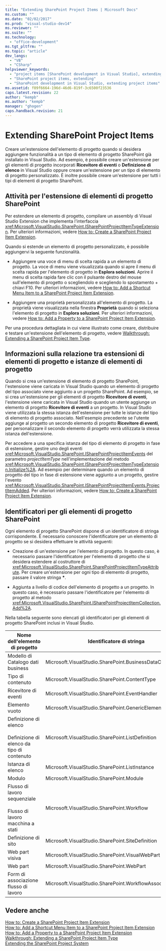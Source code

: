 ```yaml
---
title: "Extending SharePoint Project Items | Microsoft Docs"
ms.custom: ""
ms.date: "02/02/2017"
ms.prod: "visual-studio-dev14"
ms.reviewer: ""
ms.suite: ""
ms.technology: 
  - "office-development"
ms.tgt_pltfrm: ""
ms.topic: "article"
dev_langs: 
  - "VB"
  - "CSharp"
helpviewer_keywords: 
  - "project items [SharePoint development in Visual Studio], extending"
  - "SharePoint project items, extending"
  - "SharePoint development in Visual Studio, extending project items"
ms.assetid: f09f6664-196d-46d6-819f-3c6500f23536
caps.latest.revision: 22
author: "kempb"
ms.author: "kempb"
manager: "ghogen"
caps.handback.revision: 21
---
```

# Extending SharePoint Project Items
  Creare un'estensione dell'elemento di progetto quando si desidera aggiungere funzionalità a un tipo di elemento di progetto SharePoint già installato in Visual Studio.  Ad esempio, è possibile creare un'estensione per gli elementi di progetto incorporati **Ricevitore di eventi** o **Definizione di elenco** in Visual Studio oppure creare un'estensione per un tipo di elemento di progetto personalizzato.  È inoltre possibile creare un'estensione per tutti i tipi di elementi di progetto SharePoint.  
  
## Attività per l'estensione di elementi di progetto SharePoint  
 Per estendere un elemento di progetto, compilare un assembly di Visual Studio Extension che implementa l'interfaccia <xref:Microsoft.VisualStudio.SharePoint.ISharePointProjectItemTypeExtension>.  Per ulteriori informazioni, vedere [How to: Create a SharePoint Project Item Extension](../sharepoint/how-to-create-a-sharepoint-project-item-extension.md).  
  
 Quando si estende un elemento di progetto personalizzato, è possibile aggiungervi la seguente funzionalità.  
  
-   Aggiungere una voce di menu di scelta rapida a un elemento di progetto.  La voce di menu viene visualizzata quando si apre il menu di scelta rapida per l'elemento di progetto in **Esplora soluzioni**.  Aprire il menu di scelta rapida fare clic con il pulsante destro del mouse sull'elemento di progetto o scegliendolo e scegliendo lo spostamento \+ chiavi F10.  Per ulteriori informazioni, vedere [How to: Add a Shortcut Menu Item to a SharePoint Project Item Extension](../sharepoint/how-to-add-a-shortcut-menu-item-to-a-sharepoint-project-item-extension.md).  
  
-   Aggiungere una proprietà personalizzata all'elemento di progetto.  La proprietà viene visualizzata nella finestra **Proprietà** quando si seleziona l'elemento di progetto in **Esplora soluzioni**.  Per ulteriori informazioni, vedere [How to: Add a Property to a SharePoint Project Item Extension](../sharepoint/how-to-add-a-property-to-a-sharepoint-project-item-extension.md).  
  
 Per una procedura dettagliata in cui viene illustrato come creare, distribuire e testare un'estensione dell'elemento di progetto, vedere [Walkthrough: Extending a SharePoint Project Item Type](../sharepoint/walkthrough-extending-a-sharepoint-project-item-type.md).  
  
## Informazioni sulla relazione tra estensioni di elementi di progetto e istanze di elementi di progetto  
 Quando si crea un'estensione di elemento di progetto SharePoint, l'estensione viene caricata in Visual Studio quando un elemento di progetto del tipo associato viene aggiunto a un progetto SharePoint.  Ad esempio, se si crea un'estensione per gli elementi di progetto **Ricevitore di eventi**, l'estensione viene caricata in Visual Studio quando un utente aggiunge un elemento di progetto **Ricevitore di eventi** a un progetto.  In Visual Studio viene utilizzata la stessa istanza dell'estensione per tutte le istanze del tipo di elemento di progetto associato.  Nell'esempio precedente se l'utente aggiunge al progetto un secondo elemento di progetto **Ricevitore di eventi**, per personalizzare il secondo elemento di progetto verrà utilizzata la stessa istanza dell'estensione.  
  
 Per accedere a una specifica istanza del tipo di elemento di progetto in fase di estensione, gestire uno degli eventi <xref:Microsoft.VisualStudio.SharePoint.ISharePointProjectItemEvents> del parametro *projectItemType* nell'implementazione del metodo <xref:Microsoft.VisualStudio.SharePoint.ISharePointProjectItemTypeExtension.Initialize%2A>.  Ad esempio per determinare quando un elemento di progetto del tipo in fase di estensione viene aggiunto a un progetto, gestire l'evento <xref:Microsoft.VisualStudio.SharePoint.ISharePointProjectItemEvents.ProjectItemAdded>.  Per ulteriori informazioni, vedere [How to: Create a SharePoint Project Item Extension](../sharepoint/how-to-create-a-sharepoint-project-item-extension.md).  
  
## Identificatori per gli elementi di progetto SharePoint  
 Ogni elemento di progetto SharePoint dispone di un identificatore di stringa corrispondente.  È necessario conoscere l'identificatore per un elemento di progetto se si desidera effettuare le attività seguenti:  
  
-   Creazione di un'estensione per l'elemento di progetto.  In questo caso, è necessario passare l'identificatore per l'elemento di progetto che si desidera estendere al costruttore di <xref:Microsoft.VisualStudio.SharePoint.SharePointProjectItemTypeAttribute>.  Per creare un'estensione per ogni tipo di elemento di progetto, passare il valore stringa **\***.  
  
-   Aggiunta a livello di codice dell'elemento di progetto a un progetto.  In questo caso, è necessario passare l'identificatore per l'elemento di progetto al metodo <xref:Microsoft.VisualStudio.SharePoint.ISharePointProjectItemCollection.Add%2A>.  
  
 Nella tabella seguente sono elencati gli identificatori per gli elementi di progetto SharePoint inclusi in Visual Studio.  
  
|Nome dell'elemento di progetto|Identificatore di stringa|  
|------------------------------------|-------------------------------|  
|Modello di Catalogo dati business|Microsoft.VisualStudio.SharePoint.BusinessDataConnectivity|  
|Tipo di contenuto|Microsoft.VisualStudio.SharePoint.ContentType|  
|Ricevitore di eventi|Microsoft.VisualStudio.SharePoint.EventHandler|  
|Elemento vuoto|Microsoft.VisualStudio.SharePoint.GenericElement|  
|Definizione di elenco<br /><br /> Definizione di elenco da tipo di contenuto|Microsoft.VisualStudio.SharePoint.ListDefinition|  
|Istanza di elenco|Microsoft.VisualStudio.SharePoint.ListInstance|  
|Modulo|Microsoft.VisualStudio.SharePoint.Module|  
|Flusso di lavoro sequenziale<br /><br /> Flusso di lavoro macchina a stati|Microsoft.VisualStudio.SharePoint.Workflow|  
|Definizione di sito|Microsoft.VisualStudio.SharePoint.SiteDefinition|  
|Web part visiva|Microsoft.VisualStudio.SharePoint.VisualWebPart|  
|Web part|Microsoft.VisualStudio.SharePoint.WebPart|  
|Form di associazione flusso di lavoro|Microsoft.VisualStudio.SharePoint.WorkflowAssociation|  
  
## Vedere anche  
 [How to: Create a SharePoint Project Item Extension](../sharepoint/how-to-create-a-sharepoint-project-item-extension.md)   
 [How to: Add a Shortcut Menu Item to a SharePoint Project Item Extension](../sharepoint/how-to-add-a-shortcut-menu-item-to-a-sharepoint-project-item-extension.md)   
 [How to: Add a Property to a SharePoint Project Item Extension](../sharepoint/how-to-add-a-property-to-a-sharepoint-project-item-extension.md)   
 [Walkthrough: Extending a SharePoint Project Item Type](../sharepoint/walkthrough-extending-a-sharepoint-project-item-type.md)   
 [Extending the SharePoint Project System](../sharepoint/extending-the-sharepoint-project-system.md)  
  
  